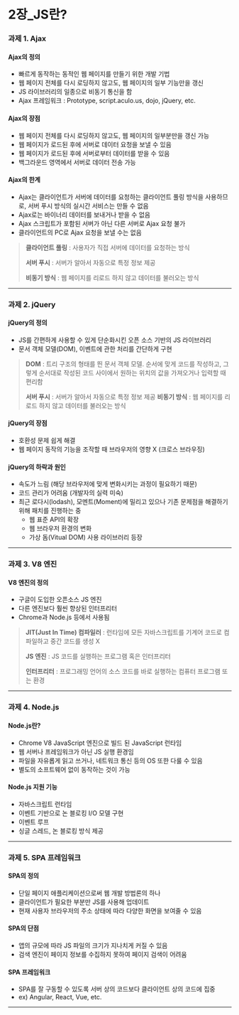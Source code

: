 # 2장_JS란?
### 과제 1. Ajax

#### Ajax의 정의

- 빠르게 동작하는 동적인 웹 페이지를 만들기 위한 개발 기법
- 웹 페이지 전체를 다시 로딩하지 않고도, 웹 페이지의 일부 기능만을 갱신
- JS 라이브러리의 일종으로 비동기 통신을 함
- Ajax 프레임워크 : Prototype, script.aculo.us, dojo, jQuery, etc.

#### Ajax의 장점

- 웹 페이지 전체를 다시 로딩하지 않고도, 웹 페이지의 일부분만을 갱신 가능
- 웹 페이지가 로드된 후에 서버로 데이터 요청을 보낼 수 있음
- 웹 페이지가 로드된 후에 서버로부터 데이터를 받을 수 있음
- 백그라운드 영역에서 서버로 데이터 전송 가능

#### Ajax의 한계

- Ajax는 클라이언트가 서버에 데이터를 요청하는 클라이언트 풀링 방식을 사용하므로, 서버 푸시 방식의 실시간 서비스는 만들 수 없음
- Ajax로는 바이너리 데이터를 보내거나 받을 수 없음
- Ajax 스크립트가 포함된 서버가 아닌 다른 서버로 Ajax 요청 불가
- 클라이언트의 PC로 Ajax 요청을 보낼 수는 없음

> **클라이언트 풀링** : 사용자가 직접 서버에 데이터를 요청하는 방식
>
> **서버 푸시** : 서버가 알아서 자동으로 특정 정보 제공
> 
> **비동기 방식** : 웹 페이지를 리로드 하지 않고 데이터를 불러오는 방식
> 

---

### 과제 2. jQuery

#### jQuery의 정의

- JS를 간편하게 사용할 수 있게 단순화시킨 오픈 소스 기반의 JS 라이브러리
- 문서 객체 모델(DOM), 이벤트에 관한 처리를 간단하게 구현

> **DOM** : 트리 구조의 형태를 띈 문서 객체 모델. 순서에 맞게 코드를 작성하고, 그렇게 순서대로 작성된 코드 사이에서 원하는 위치의 값을 가져오거나 입력할 때 편리함
> 
> 
> **서버 푸시** : 서버가 알아서 자동으로 특정 정보 제공
> **비동기 방식** : 웹 페이지를 리로드 하지 않고 데이터를 불러오는 방식
> 

#### jQuery의 장점

- 호환성 문제 쉽게 해결
- 웹 페이지 동작의 기능을 조작할 때 브라우저의 영향 X (크로스 브라우징)

#### jQuery의 하락과 원인

- 속도가 느림 (해당 브라우저에 맞게 변화시키는 과정이 필요하기 때문)
- 코드 관리가 어려움 (개발자의 실력 미숙)
- 최근 로다시(lodash), 모멘트(Moment)에 밀리고 있으나 기존 문제점을 해결하기 위해 패치를 진행하는 중
    - 웹 표준 API의 확장
    - 웹 브라우저 환경의 변화
    - 가상 돔(Vitual DOM) 사용 라이브러리 등장
    
---
    

### 과제 3. V8 엔진

#### V8 엔진의 정의

- 구글이 도입한 오픈소스 JS 엔진
- 다른 엔진보다 훨씬 향상된 인터프리터
- Chrome과 Node.js 등에서 사용됨

> **JIT(Just In Time) 컴파일러** : 런타임에 모든 자바스크립트를 기계어 코드로 컴파일하고 중간 코드를 생성 X
> 
> 
> **JS 엔진** : JS 코드를 실행하는 프로그램 혹은 인터프리터
> 
> **인터프리터** : 프로그래밍 언어의 소스 코드를 바로 실행하는 컴퓨터 프로그램 또는 환경
> 

---

### 과제 4. Node.js

#### Node.js란?

- Chrome V8 JavaScript 엔진으로 빌드 된 JavaScript 런타임
- 웹 서버나 프레임워크가 아닌 JS 실행 환경임
- 파일을 자유롭게 읽고 쓰거나, 네트워크 통신 등의 OS 또한 다룰 수 있음
- 별도의 소프트웨어 없이 동작하는 것이 가능

#### Node.js 지원 기능

- 자바스크립트 런타임
- 이벤트 기반으로 논 블로킹 I/O 모델 구현
- 이벤트 루프
- 싱글 스레드, 논 블로킹 방식 제공

---

### 과제 5. SPA 프레임워크

#### SPA의 정의

- 단일 페이지 애플리케이션으로써 웹 개발 방법론의 하나
- 클라이언트가 필요한 부분만 JS를 사용해 업데이트
- 현재 사용자 브라우저의 주소 상태에 따라 다양한 화면을 보여줄 수 있음

#### SPA의 단점

- 앱의 규모에 따라 JS 파일의 크기가 지나치게 커질 수 있음
- 검색 엔진이 페이지 정보를 수집하지 못하여 페이지 검색이 어려움

#### SPA 프레임워크

- SPA를 잘 구동할 수 있도록 서버 상의 코드보다 클라이언트 상의 코드에 집중
- ex) Angular, React, Vue, etc.

---